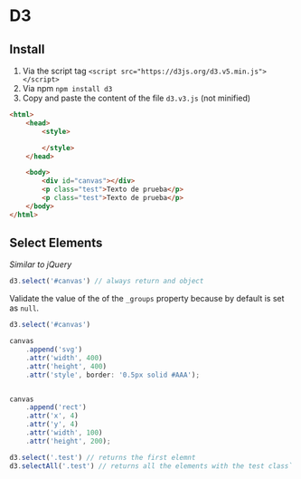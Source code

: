 D3
==

Install
-------

1. Via the script tag `<script src="https://d3js.org/d3.v5.min.js"></script>`
2. Via npm `npm install d3`
3. Copy and paste the content of the file `d3.v3.js` (not minified)



```html
<html>
	<head>
		<style>

		</style>
	</head>

	<body>
		<div id="canvas"></div>
		<p class="test">Texto de prueba</p>
		<p class="test">Texto de prueba</p>
	</body>
</html>
```

Select Elements
---------------

_Similar to jQuery_


```js
d3.select('#canvas') // always return and object
```

Validate the value of the of the `_groups` property because by default is set as `null`.


```js
d3.select('#canvas')

canvas
	.append('svg')
	.attr('width', 400)
	.attr('height', 400)
	.attr('style', border: '0.5px solid #AAA');


canvas
	.append('rect')
	.attr('x', 4)
	.attr('y', 4)
	.attr('width', 100)
	.attr('height', 200);
```


```js
d3.select('.test') // returns the first elemnt
d3.selectAll('.test') // returns all the elements with the test class`
```